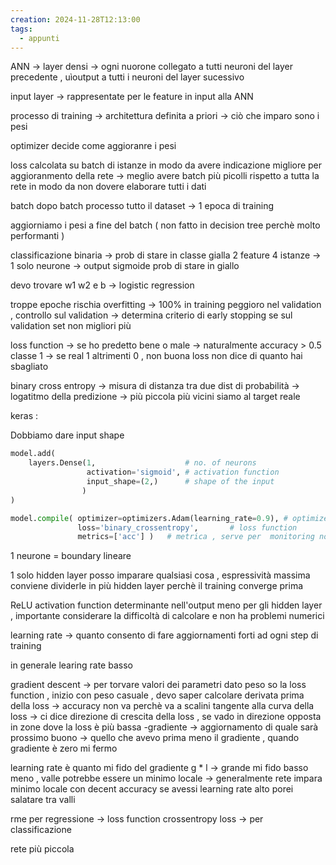 ```yaml
---
creation: 2024-11-28T12:13:00
tags:
  - appunti
---
```

ANN -> layer densi -> ogni nuorone collegato a tutti neuroni del layer precedente , uìoutput a tutti i neuroni del layer sucessivo

input layer -> rappresentate per le feature in input alla ANN

processo di training -> architettura definita a priori -> ciò che imparo sono i pesi

optimizer decide come aggioranre i pesi 

loss calcolata su batch di istanze in modo da avere indicazione migliore per aggioranmento della rete -> meglio avere batch più picolli rispetto a tutta la rete in modo da non dovere elaborare tutti i dati 

batch dopo batch processo tutto il dataset -> 1 epoca di training

aggiorniamo i pesi a fine del batch ( non fatto in decision tree perchè molto performanti )

classificazione binaria -> prob di stare in classe gialla 
2 feature 4 istanze -> 1 solo neurone -> output sigmoide prob di stare in giallo 

devo trovare w1 w2 e b -> logistic regression

troppe epoche rischia overfitting -> 100% in training peggioro nel validation , controllo sul validation -> determina criterio di early stopping se sul validation set non migliori più 

loss function -> se ho predetto bene o male -> naturalmente accuracy > 0.5 classe 1 -> se real 1 altrimenti 0 , non buona loss non dice di quanto hai sbagliato 

binary cross entropy -> misura di distanza tra due dist di probabilità -> logatitmo della predizione -> più piccola più vicini siamo al target reale 

keras :

Dobbiamo dare input shape

```python
model.add( 
    layers.Dense(1,                    # no. of neurons
                 activation='sigmoid', # activation function
                 input_shape=(2,)      # shape of the input
                )
)
```

```python
model.compile( optimizer=optimizers.Adam(learning_rate=0.9), # optimizer
               loss='binary_crossentropy',       # loss function
               metrics=['acc'] )   # metrica , serve per  monitoring non ha impatto sul training , inpatto se usato per quando fermare numero di epoch
```

1 neurone = boundary lineare

1 solo hidden layer posso imparare qualsiasi cosa , espressività massima 
conviene dividerle in più hidden layer perchè il training converge prima 

ReLU activation function determinante nell'output meno per gli hidden layer , importante considerare la difficoltà di calcolare e non ha problemi numerici 

learning rate -> quanto consento di fare aggiornamenti forti ad ogni step di training 

in generale learing rate basso 

gradient descent -> per torvare valori dei parametri 
dato peso so la loss function , inizio con peso casuale , devo saper calcolare derivata prima della loss -> accuracy non va perchè va a scalini
tangente alla curva della loss -> ci dice direzione di crescita della loss , se vado in direzione opposta in zone dove la loss è più bassa -gradiente -> aggiornamento di quale sarà prossimo buono -> quello che avevo prima meno il gradiente , quando gradiente è zero mi fermo 

learning rate è quanto mi fido del gradiente g * l -> grande mi fido basso meno , valle potrebbe essere un minimo locale -> generalmente rete impara minimo locale con decent accuracy 
se avessi learning rate alto porei salatare tra valli 

rme per regressione -> loss function 
crossentropy loss -> per classificazione 

rete più piccola 